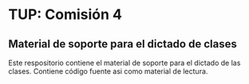 # TUP: Comisión 4
## Material de soporte para el dictado de clases 

Este respositorio contiene el material de soporte para el dictado de las clases.
Contiene código fuente asi como material de lectura.

